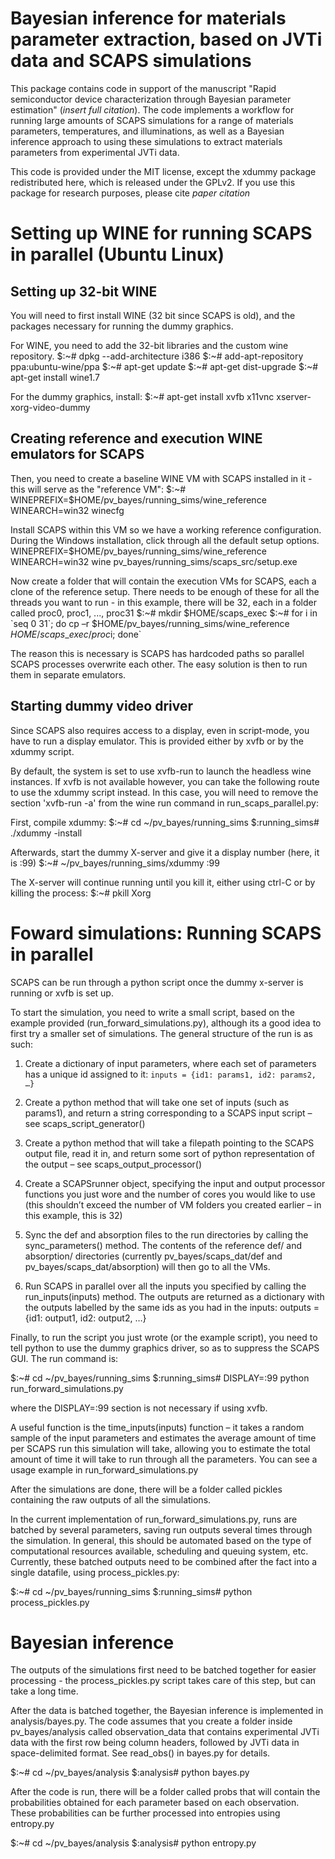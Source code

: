 # Bayesian inference for materials parameter extraction, based on JVTi data and SCAPS simulations
This package contains code in support of the manuscript "Rapid semiconductor device characterization through Bayesian parameter estimation" (*insert full citation*). The code implements a workflow for running large amounts of SCAPS simulations for a range of materials parameters, temperatures, and illuminations, as well as a Bayesian inference approach to using these simulations to extract materials parameters from experimental JVTi data.

This code is provided under the MIT license, except the xdummy package redistributed here, which is released under the GPLv2. If you use this package for research purposes, please cite *paper citation* 

# Setting up WINE for running SCAPS in parallel (Ubuntu Linux)

## Setting up 32-bit WINE
You will need to first install WINE (32 bit since SCAPS is old), and the packages necessary for running the dummy graphics.

For WINE, you need to add the 32-bit libraries and the custom wine repository.
$:~# dpkg --add-architecture i386
$:~# add-apt-repository ppa:ubuntu-wine/ppa
$:~# apt-get update
$:~# apt-get dist-upgrade
$:~# apt-get install wine1.7

For the dummy graphics, install:
$:~# apt-get install xvfb x11vnc xserver-xorg-video-dummy

## Creating reference and execution WINE emulators for SCAPS
Then, you need to create a baseline WINE VM with SCAPS installed in it - this will serve as the "reference VM":
$:~# WINEPREFIX=$HOME/pv\_bayes/running\_sims/wine\_reference WINEARCH=win32 winecfg

Install SCAPS within this VM so we have a working reference configuration. During the Windows installation, click through all the default setup options.
WINEPREFIX=$HOME/pv\_bayes/running\_sims/wine\_reference WINEARCH=win32 wine pv\_bayes/running_sims/scaps\_src/setup.exe

Now create a folder that will contain the execution VMs for SCAPS, each a clone of the reference setup. There needs to be enough of these for all the threads you want to run - in this example, there will be 32, each in a folder called proc0, proc1, ..., proc31
$:~# mkdir $HOME/scaps\_exec
$:~# for i in \`seq 0 31\`; do cp –r $HOME/pv\_bayes/running\_sims/wine\_reference $HOME/scaps\_exec/proc$i; done`

The reason this is necessary is SCAPS has hardcoded paths so parallel SCAPS processes overwrite each other. The easy solution is then to run them in separate emulators.

## Starting dummy video driver
Since SCAPS also requires access to a display, even in script-mode, you have to run a display emulator. This is provided either by xvfb or by the xdummy script.

By default, the system is set to use xvfb-run to launch the headless wine instances. If xvfb is not available however, you can take the following route to use the xdummy script instead. In this case, you will need to remove the section 'xvfb-run -a' from the wine run command in run_scaps_parallel.py:

First, compile xdummy:
$:~# cd ~/pv\_bayes/running\_sims
$:running\_sims# ./xdummy -install

Afterwards, start the dummy X-server and give it a display number (here, it is :99)
$:~# ~/pv_bayes/running\_sims/xdummy :99

The X-server will continue running until you kill it, either using ctrl-C or by killing the process:
$:~# pkill Xorg

# Foward simulations: Running SCAPS in parallel
SCAPS can be run through a python script once the dummy x-server is running or xvfb is set up.

To start the simulation, you need to write a small script, based on the example provided (run\_forward\_simulations.py), although its a good idea to first try a smaller set of simulations. The general structure of the run is as such:

1. Create a dictionary of input parameters, where each set of parameters has a unique id assigned to it:
`inputs = {id1: params1, id2: params2, …}`

2. Create a python method that will take one set of inputs (such as params1), and return a string corresponding to a SCAPS input script – see scaps\_script\_generator()

3. Create a python method that will take a filepath pointing to the SCAPS output file, read it in, and return some sort of python representation of the output – see scaps\_output\_processor()

4. Create a SCAPSrunner object, specifying the input and output processor functions you just wore and the number of cores you would like to use (this shouldn’t exceed the number of VM folders you created earlier – in this example, this is 32)

5. Sync the def and absorption files to the run directories by calling the sync\_parameters() method. The contents of the reference def/ and absorption/ directories (currently pv\_bayes/scaps\_dat/def and pv\_bayes/scaps\_dat/absorption) will then go to all the VMs.

6. Run SCAPS in parallel over all the inputs you specified by calling the run_inputs(inputs) method. The outputs are returned as a dictionary with the outputs labelled by the same ids as you had in the inputs:
outputs = {id1: output1, id2: output2, …}

Finally, to run the script you just wrote (or the example script), you need to tell python to use the dummy graphics driver, so as to suppress the SCAPS GUI. The run command is:

$:~# cd ~/pv\_bayes/running\_sims
$:running\_sims# DISPLAY=:99 python run\_forward\_simulations.py

where the DISPLAY=:99 section is not necessary if using xvfb.

A useful function is the time\_inputs(inputs) function – it takes a random sample of the input parameters and estimates the average amount of time per SCAPS run this simulation will take, allowing you to estimate the total amount of time it will take to run through all the parameters. You can see a usage example in run\_forward\_simulations.py

After the simulations are done, there will be a folder called pickles containing the raw outputs of all the simulations.

In the current implementation of run\_forward\_simulations.py, runs are batched by several parameters, saving run outputs several times through the simulation. In general, this should be automated based on the type of computational resources available, scheduling and queuing system, etc. Currently, these batched outputs need to be combined after the fact into a single datafile, using process\_pickles.py:

$:~# cd ~/pv\_bayes/running\_sims
$:running\_sims# python process_pickles.py

# Bayesian inference
The outputs of the simulations first need to be batched together for easier processing - the process\_pickles.py script takes care of this step, but can take a long time.

After the data is batched together, the Bayesian inference is implemented in analysis/bayes.py. The code assumes that you create a folder inside pv\_bayes/analysis called observation\_data that contains experimental JVTi data with the first row being column headers, followed by JVTi data in space-delimited format. See read_obs() in bayes.py for details.

$:~# cd ~/pv\_bayes/analysis
$:analysis# python bayes.py

After the code is run, there will be a folder called probs that will contain the probabilities obtained for each parameter based on each observation. These probabilities can be further processed into entropies using entropy.py

$:~# cd ~/pv\_bayes/analysis
$:analysis# python entropy.py


